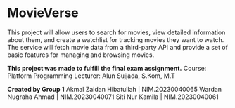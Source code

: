 # MovieVerse
This project will allow users to search for movies, view detailed information about them, and create a watchlist for tracking movies they want to watch. The service will fetch movie data from a third-party API and provide a set of basic features for managing and browsing movies.

**This project was made to fulfill the final exam assignment.**
Course: Platform Programming
Lecturer: Alun Sujjada, S.Kom, M.T

**Created by Group 1**
Akmal Zaidan Hibatullah | NIM.20230040065
Wardan Nugraha Ahmad | NIM.20230040071
Siti Nur Kamila | NIM.20230040061
